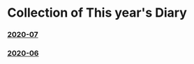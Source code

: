 # Collection of This year's Diary

### [2020-07](../diaryfiles/2020-07)
### [2020-06](../diaryfiles/2020-06)

